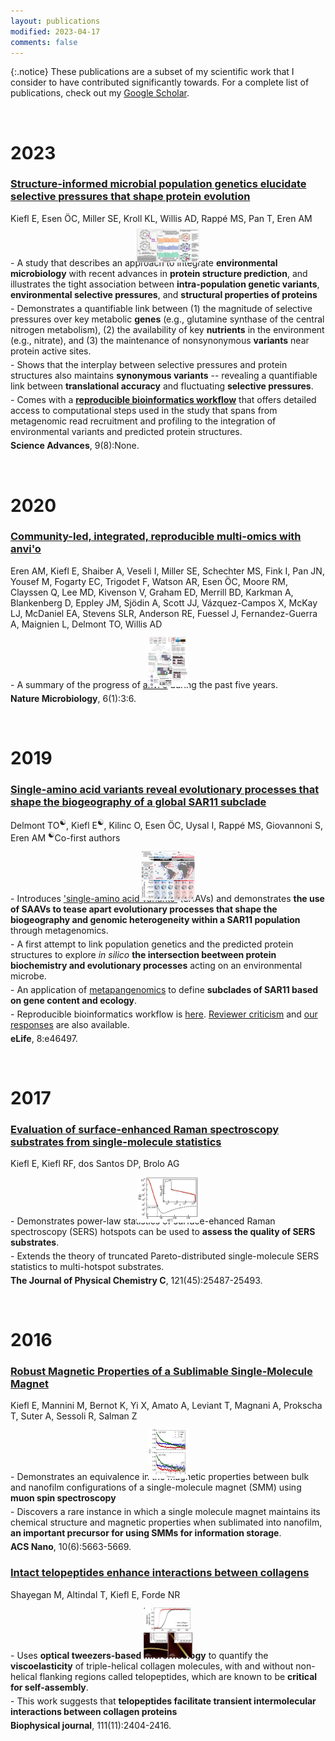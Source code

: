 ```yaml
---
layout: publications
modified: 2023-04-17
comments: false
---
```




{:.notice}
These publications are a subset of my scientific work that I consider to have contributed significantly towards. For a complete list of publications, check out my [Google Scholar](https://scholar.google.com/citations?user=WxWOLg0AAAAJ&hl=en).


<script type='text/javascript' src='https://d1bxh8uas1mnw7.cloudfront.net/assets/embed.js'></script>

<script async src="https://badge.dimensions.ai/badge.js" charset="utf-8"></script>

<a name="2023">&nbsp;</a>
<h1>2023</h1>

<div class="pub">
<div class="__dimensions_badge_embed__" data-doi="10.1126/sciadv.abq4632" data-hide-zero-citations="true" data-legend="hover-bottom" data-style="small_circle"></div>
    <h3><a href=" https://doi.org/10.1126/sciadv.abq4632" target="_new">Structure-informed microbial population genetics elucidate selective pressures that shape protein evolution</a></h3>
    <span class="pub-authors"><span class="pub-member-author">Kiefl E</span>, Esen ÖC, Miller SE, Kroll KL, Willis AD, Rappé MS, Pan T, Eren AM</span>
    <div class="pub-info">
    <div class="pub-featured-image">
    <a href="../images/pubs/anvio-structure.png"><img src="../images/pubs/anvio-structure.png" style="max-width: 100px; max-height: 80px; width: auto; border: none; height: auto; margin: 0 auto; display: block; transform: translateY(15%);"/></a>
    </div>
    <div class="pub-highlights">
    <span style="display: inline-block; padding-bottom: 5px;">- A study that describes an approach to integrate <b>environmental microbiology</b> with recent advances in <b>protein structure prediction</b>, and illustrates the tight association between <b>intra-population genetic variants</b>, <b>environmental selective pressures</b>, and <b>structural properties of proteins</b></span><br><span style="display: inline-block; padding-bottom: 5px;">-  Demonstrates a quantifiable link between (1) the magnitude of selective pressures over key metabolic <b>genes</b> (e.g., glutamine synthase of the central nitrogen metabolism), (2) the availability of key <b>nutrients</b> in the environment (e.g., nitrate), and (3) the maintenance of nonsynonymous <b>variants</b> near protein active sites.</span><br><span style="display: inline-block; padding-bottom: 5px;">-  Shows that the interplay between selective pressures and protein structures also maintains <b>synonymous variants</b> -- revealing a quantifiable link between <b>translational accuracy</b> and fluctuating <b>selective pressures</b>.</span><br><span style="display: inline-block; padding-bottom: 5px;">-  Comes with a <a href="https://merenlab.org/data/anvio-structure/chapter-I/"><b>reproducible bioinformatics workflow</b></a> that offers detailed access to computational steps used in the study that spans from metagenomic read recruitment and profiling to the integration of environmental variants and predicted protein structures.</span>
    </div>
    </div>
    <span class="pub-journal"><b>Science Advances</b>, 9(8):None.</span>
</div>


<a name="2020">&nbsp;</a>
<h1>2020</h1>

<div class="pub">
<div class="__dimensions_badge_embed__" data-doi="10.1038/s41564-020-00834-3" data-hide-zero-citations="true" data-legend="hover-bottom" data-style="small_circle"></div>
    <h3><a href=" https://doi.org/10.1038/s41564-020-00834-3" target="_new">Community-led, integrated, reproducible multi-omics with anvi'o</a></h3>
    <span class="pub-authors">Eren AM, <span class="pub-member-author">Kiefl E</span>, Shaiber A, Veseli I, Miller SE, Schechter MS, Fink I, Pan JN, Yousef M, Fogarty EC, Trigodet F, Watson AR, Esen ÖC, Moore RM, Clayssen Q, Lee MD, Kivenson V, Graham ED, Merrill BD, Karkman A, Blankenberg D, Eppley JM, Sjödin A, Scott JJ, Vázquez-Campos X, McKay LJ, McDaniel EA, Stevens SLR, Anderson RE, Fuessel J, Fernandez-Guerra A, Maignien L, Delmont TO, Willis AD</span>
    <div class="pub-info">
    <div class="pub-featured-image">
    <a href="../images/pubs/anvio-integrated-omics.png"><img src="../images/pubs/anvio-integrated-omics.png" style="max-width: 100px; max-height: 80px; width: auto; border: none; height: auto; margin: 0 auto; display: block; transform: translateY(15%);"/></a>
    </div>
    <div class="pub-highlights">
    <span style="display: inline-block; padding-bottom: 5px;">- A summary of the progress of <a href="https://merenlab.org/software/anvio/" target="_blank">anvi'o</a> during the past five years.</span>
    </div>
    </div>
    <span class="pub-journal"><b>Nature Microbiology</b>, 6(1):3:6.</span>
</div>


<a name="2019">&nbsp;</a>
<h1>2019</h1>

<div class="pub">
<div class="__dimensions_badge_embed__" data-doi="10.7554/eLife.46497" data-hide-zero-citations="true" data-legend="hover-bottom" data-style="small_circle"></div>
    <h3><a href=" https://doi.org/10.7554/eLife.46497" target="_new">Single-amino acid variants reveal evolutionary processes that shape the biogeography of a global SAR11 subclade</a></h3>
    <span class="pub-authors">Delmont TO<sup>☯</sup>, <span class="pub-member-author">Kiefl E<sup>☯</sup></span>, Kilinc O, Esen ÖC, Uysal I, Rappé MS, Giovannoni S, Eren AM</span>
    <span class="pub-co-first-authors"><sup>☯</sup>Co-first authors</span>
    <div class="pub-info">
    <div class="pub-featured-image">
    <a href="../images/pubs/delmond_and_kiefl_sar11_saavs.jpg"><img src="../images/pubs/delmond_and_kiefl_sar11_saavs.jpg" style="max-width: 100px; max-height: 80px; width: auto; border: none; height: auto; margin: 0 auto; display: block; transform: translateY(15%);"/></a>
    </div>
    <div class="pub-highlights">
    <span style="display: inline-block; padding-bottom: 5px;">- Introduces <a href="http://merenlab.org/2015/07/20/analyzing-variability/#an-intro-to-single-nucleotidecodonamino-acid-variation" target="_blank">'single-amino acid variants'</a> (SAAVs) and demonstrates <b>the use of SAAVs to tease apart evolutionary processes that shape the biogeography and genomic heterogeneity within a SAR11 population</b> through metagenomics.</span><br><span style="display: inline-block; padding-bottom: 5px;">-  A first attempt to link population genetics and the predicted protein structures to explore <i>in silico</i> <b>the intersection beetween protein biochemistry and evolutionary processes</b> acting on an environmental microbe.</span><br><span style="display: inline-block; padding-bottom: 5px;">-  An application of <a href="https://peerj.com/articles/4320/" target="_blank">metapangenomics</a> to define <b>subclades of SAR11 based on gene content and ecology</b>.</span><br><span style="display: inline-block; padding-bottom: 5px;">-  Reproducible bioinformatics workflow is <a href="http://merenlab.org/data/sar11-saavs/" target="_blank">here</a>. <a href="https://doi.org/10.7554/eLife.46497.040" target="_blank">Reviewer criticism</a> and <a href="https://doi.org/10.7554/eLife.46497.041" target="_blank">our responses</a> are also available.</span>
    </div>
    </div>
    <span class="pub-journal"><b>eLife</b>, 8:e46497.</span>
</div>


<a name="2017">&nbsp;</a>
<h1>2017</h1>

<div class="pub">
<div class="__dimensions_badge_embed__" data-doi="10.1021/acs.jpcc.7b08691" data-hide-zero-citations="true" data-legend="hover-bottom" data-style="small_circle"></div>
    <h3><a href=" https://doi.org/10.1021/acs.jpcc.7b08691" target="_new">Evaluation of surface-enhanced Raman spectroscopy substrates from single-molecule statistics</a></h3>
    <span class="pub-authors"><span class="pub-member-author">Kiefl E</span>, Kiefl RF, dos Santos DP, Brolo AG</span>
    <div class="pub-info">
    <div class="pub-featured-image">
    <a href="../images/pubs/kiefl_SERS.png"><img src="../images/pubs/kiefl_SERS.png" style="max-width: 100px; max-height: 80px; width: auto; border: none; height: auto; margin: 0 auto; display: block; transform: translateY(15%);"/></a>
    </div>
    <div class="pub-highlights">
    <span style="display: inline-block; padding-bottom: 5px;">- Demonstrates power-law statistics of surface-ehanced Raman spectroscopy (SERS) hotspots can be used to <b>assess the quality of SERS substrates</b>.</span><br><span style="display: inline-block; padding-bottom: 5px;">-  Extends the theory of truncated Pareto-distributed single-molecule SERS statistics to multi-hotspot substrates. </span>
    </div>
    </div>
    <span class="pub-journal"><b>The Journal of Physical Chemistry C</b>, 121(45):25487-25493.</span>
</div>


<a name="2016">&nbsp;</a>
<h1>2016</h1>

<div class="pub">
<div class="__dimensions_badge_embed__" data-doi="10.1021/acsnano.6b01817" data-hide-zero-citations="true" data-legend="hover-bottom" data-style="small_circle"></div>
    <h3><a href=" https://doi.org/10.1021/acsnano.6b01817" target="_new">Robust Magnetic Properties of a Sublimable Single-Molecule Magnet</a></h3>
    <span class="pub-authors"><span class="pub-member-author">Kiefl E</span>, Mannini M, Bernot K, Yi X, Amato A, Leviant T, Magnani A, Prokscha T, Suter A, Sessoli R, Salman Z</span>
    <div class="pub-info">
    <div class="pub-featured-image">
    <a href="../images/pubs/kiefl_SMM.png"><img src="../images/pubs/kiefl_SMM.png" style="max-width: 100px; max-height: 80px; width: auto; border: none; height: auto; margin: 0 auto; display: block; transform: translateY(15%);"/></a>
    </div>
    <div class="pub-highlights">
    <span style="display: inline-block; padding-bottom: 5px;">- Demonstrates an equivalence in the magnetic properties between bulk and nanofilm configurations of a single-molecule magnet (SMM) using <b>muon spin spectroscopy</b></span><br><span style="display: inline-block; padding-bottom: 5px;">-  Discovers a rare instance in which a single molecule magnet maintains its chemical structure and magnetic properties when sublimated into nanofilm, <b>an important precursor for using SMMs for information storage</b>.</span>
    </div>
    </div>
    <span class="pub-journal"><b>ACS Nano</b>, 10(6):5663-5669.</span>
</div>

<div class="pub">
<div class="__dimensions_badge_embed__" data-doi="10.1016/j.bpj.2016.10.039" data-hide-zero-citations="true" data-legend="hover-bottom" data-style="small_circle"></div>
    <h3><a href=" https://doi.org/10.1016/j.bpj.2016.10.039" target="_new">Intact telopeptides enhance interactions between collagens</a></h3>
    <span class="pub-authors">Shayegan M, Altindal T, <span class="pub-member-author">Kiefl E</span>, Forde NR</span>
    <div class="pub-info">
    <div class="pub-featured-image">
    <a href="../images/pubs/shayegan_collagen.jpg"><img src="../images/pubs/shayegan_collagen.jpg" style="max-width: 100px; max-height: 80px; width: auto; border: none; height: auto; margin: 0 auto; display: block; transform: translateY(15%);"/></a>
    </div>
    <div class="pub-highlights">
    <span style="display: inline-block; padding-bottom: 5px;">- Uses <b>optical tweezers-based microrheology</b> to quantify the <b>viscoelasticity</b> of triple-helical collagen molecules, with and without non-helical flanking regions called telopeptides, which are known to be <b>critical for self-assembly</b>.</span><br><span style="display: inline-block; padding-bottom: 5px;">-  This work suggests that <b>telopeptides facilitate transient intermolecular interactions between collagen proteins</b></span>
    </div>
    </div>
    <span class="pub-journal"><b>Biophysical journal</b>, 111(11):2404-2416.</span>
</div>


